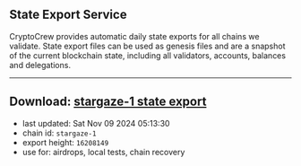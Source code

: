 ## State Export Service
CryptoCrew provides automatic daily state exports for all chains we validate. State export files can be used as genesis files and are a snapshot of the current blockchain state, including all validators, accounts, balances and delegations.

---
**Download: [stargaze-1 state export](https://dl-eu2.ccvalidators.com/SERVICE/stargaze/stargaze-1_export_16208149.json)**
---

- last updated: Sat Nov 09 2024 05:13:30
- chain id: `stargaze-1`
- export height: `16208149`
- use for: airdrops, local tests, chain recovery
